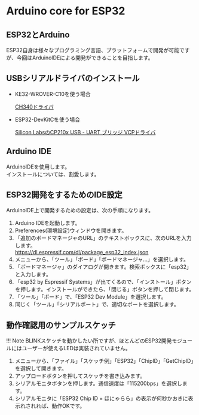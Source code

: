 # Arduino core for ESP32

## ESP32とArduino

ESP32自身は様々なプログラミング言語、プラットフォームで開発が可能ですが、今回はArduinoIDEによる開発ができることを目指します。


## USBシリアルドライバのインストール

* KE32-WROVER-C10を使う場合

	[CH340ドライバ](https://kig.re/2014/12/31/how-to-use-arduino-nano-mini-pro-with-CH340G-on-mac-osx-yosemite.html)

* ESP32-DevKitCを使う場合

	[Silicon LabsのCP210x USB - UART ブリッジ VCPドライバ](https://jp.silabs.com/products/development-tools/software/usb-to-uart-bridge-vcp-drivers)


## Arduino IDE
ArduinoIDEを使用します。  
インストールについては、割愛します。


## ESP32開発をするためのIDE設定
ArduinoIDE上で開発するための設定は、次の手順になります。

1. Arduino IDEを起動します。
2. Preferences(環境設定)ウィンドウを開きます。
3. 「追加のボードマネージャのURL」のテキストボックスに、次のURLを入力します。  
	https://dl.espressif.com/dl/package_esp32_index.json
4. メニューから、「ツール」「ボード」「ボードマネージャ...」を選択します。
5. 「ボードマネージャ」のダイアログが開きます。検索ボックスに「esp32」と入力します。
6. 「esp32 by Espressif Systems」が出てくるので、「インストール」ボタンを押します。インストールができたら、「閉じる」ボタンを押して閉じます。
7. 「ツール」「ボード」で、「ESP32 Dev Module」を選択します。
8. 同じく「ツール」「シリアルポート」で、適切なポートを選択します。

## 動作確認用のサンプルスケッチ

!!! Note
	BLINKスケッチを動かしたい所ですが、ほとんどのESP32開発モジュールにはユーザーが使えるLEDは実装されていません。

1. メニューから、「ファイル」「スケッチ例」「ESP32」「ChipID」「GetChipID」を選択して開きます。
2. アップロードボタンを押してスケッチを書き込みます。
3. シリアルモニタボタンを押します。通信速度は「115200bps」を選択します。
4. シリアルモニタに「ESP32 Chip ID = ほにゃらら」の表示が何秒かおきに表示れされれば、動作OKです。
